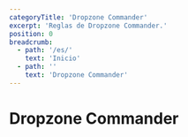 ```yaml
---
categoryTitle: 'Dropzone Commander'
excerpt: 'Reglas de Dropzone Commander.'
position: 0
breadcrumb:
  - path: '/es/'
    text: 'Inicio'
  - path: ''
    text: 'Dropzone Commander'
---
```


# Dropzone Commander

<script setup>
  import { data as pages } from '/documents.data'
  const slug = '/es/dzc/'
  const filteredPages = pages.filter(page => page?.href.indexOf(slug) > -1)
  const selectedPages = [
    filteredPages.find(page => page.href == `${slug}contents.html`),
    filteredPages.find(page => page.href == `${slug}earth-2673.html`),
    filteredPages.find(page => page.href == `${slug}rules/index.html`),
    filteredPages.find(page => page.href == `${slug}scenarios/index.html`),
    filteredPages.find(page => page.href == `${slug}building-your-army.html`),
    filteredPages.find(page => page.href == `${slug}special-rules.html`),
    filteredPages.find(page => page.href == `${slug}glossary.html`),
  ]
</script>

<CategoryCardsContainer :pages="selectedPages" />
